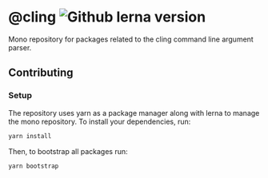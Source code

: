 # @cling ![Github lerna version](https://img.shields.io/github/lerna-json/v/simonlovesyou/cling/main?label=lerna)

Mono repository for packages related to the cling command line argument parser.

## Contributing

### Setup

The repository uses yarn as a package manager along with lerna to manage the mono repository. To install your dependencies, run:
```bash
yarn install
```

Then, to bootstrap all packages run:
```
yarn bootstrap
```